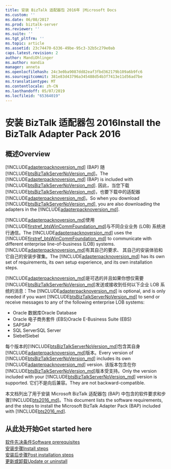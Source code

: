 ```yaml
---
title: 安装 BizTalk 适配器包 2016年 |Microsoft Docs
ms.custom: ''
ms.date: 06/08/2017
ms.prod: biztalk-server
ms.reviewer: ''
ms.suite: ''
ms.tgt_pltfrm: ''
ms.topic: article
ms.assetid: 23c74470-6336-49be-95c3-32b5c279e0ab
caps.latest.revision: 2
author: MandiOhlinger
ms.author: mandia
manager: anneta
ms.openlocfilehash: 24c3e0ba9087dd82eaf3fbd362179b109a6b9fc6
ms.sourcegitcommit: 381e83d43796a345488d54b3f7413e11d56ad7be
ms.translationtype: MT
ms.contentlocale: zh-CN
ms.lasthandoff: 05/07/2019
ms.locfileid: "65364019"
---
```

# <a name="install-the-biztalk-adapter-pack-2016"></a><span data-ttu-id="7d734-102">安装 BizTalk 适配器包 2016</span><span class="sxs-lookup"><span data-stu-id="7d734-102">Install the BizTalk Adapter Pack 2016</span></span>
## <a name="overview"></a><span data-ttu-id="7d734-103">概述</span><span class="sxs-lookup"><span data-stu-id="7d734-103">Overview</span></span>

<span data-ttu-id="7d734-104">[!INCLUDE[adapterpacknoversion_md](../includes/adapterpacknoversion-md.md)] (BAP) 随[!INCLUDE[btsBizTalkServerNoVersion_md](../includes/btsbiztalkservernoversion-md.md)]。</span><span class="sxs-lookup"><span data-stu-id="7d734-104">The [!INCLUDE[adapterpacknoversion_md](../includes/adapterpacknoversion-md.md)] (BAP) is included with [!INCLUDE[btsBizTalkServerNoVersion_md](../includes/btsbiztalkservernoversion-md.md)].</span></span> <span data-ttu-id="7d734-105">因此，当您下载[!INCLUDE[btsBizTalkServerNoVersion_md](../includes/btsbiztalkservernoversion-md.md)]，也要下载中的适配器[!INCLUDE[adapterpacknoversion_md](../includes/adapterpacknoversion-md.md)]。</span><span class="sxs-lookup"><span data-stu-id="7d734-105">So when you download [!INCLUDE[btsBizTalkServerNoVersion_md](../includes/btsbiztalkservernoversion-md.md)], you are also downloading the adapters in the [!INCLUDE[adapterpacknoversion_md](../includes/adapterpacknoversion-md.md)].</span></span> 

<span data-ttu-id="7d734-106">[!INCLUDE[adapterpacknoversion_md](../includes/adapterpacknoversion-md.md)]使用[!INCLUDE[firstref_btsWinCommFoundation_md](../includes/firstref-btswincommfoundation-md.md)]与不同企业业务 (LOB) 系统进行通信。</span><span class="sxs-lookup"><span data-stu-id="7d734-106">The [!INCLUDE[adapterpacknoversion_md](../includes/adapterpacknoversion-md.md)] uses the [!INCLUDE[firstref_btsWinCommFoundation_md](../includes/firstref-btswincommfoundation-md.md)] to communicate with different enterprise line-of-business (LOB) systems.</span></span> <span data-ttu-id="7d734-107">[!INCLUDE[adapterpacknoversion_md](../includes/adapterpacknoversion-md.md)]有其自己的要求、 其自己的安装体验和它自己的安装步骤集。</span><span class="sxs-lookup"><span data-stu-id="7d734-107">The [!INCLUDE[adapterpacknoversion_md](../includes/adapterpacknoversion-md.md)] has its own set of requirements, its own setup experience, and its own installation steps.</span></span> 

<span data-ttu-id="7d734-108">[!INCLUDE[adapterpacknoversion_md](../includes/adapterpacknoversion-md.md)]是可选的并且如果你想仅需要[!INCLUDE[btsBizTalkServerNoVersion_md](../includes/btsbiztalkservernoversion-md.md)]发送或接收到任何以下企业 LOB 系统的消息：</span><span class="sxs-lookup"><span data-stu-id="7d734-108">The [!INCLUDE[adapterpacknoversion_md](../includes/adapterpacknoversion-md.md)] is optional, and is only needed if you want [!INCLUDE[btsBizTalkServerNoVersion_md](../includes/btsbiztalkservernoversion-md.md)] to send or receive messages to any of the following enterprise LOB systems:</span></span> 

* <span data-ttu-id="7d734-109">Oracle 数据库</span><span class="sxs-lookup"><span data-stu-id="7d734-109">Oracle Database</span></span>
* <span data-ttu-id="7d734-110">Oracle 电子商务套件 (EBS)</span><span class="sxs-lookup"><span data-stu-id="7d734-110">Oracle E-Business Suite (EBS)</span></span>
* <span data-ttu-id="7d734-111">SAP</span><span class="sxs-lookup"><span data-stu-id="7d734-111">SAP</span></span>
* <span data-ttu-id="7d734-112">SQL Server</span><span class="sxs-lookup"><span data-stu-id="7d734-112">SQL Server</span></span>
* <span data-ttu-id="7d734-113">Siebel</span><span class="sxs-lookup"><span data-stu-id="7d734-113">Siebel</span></span>

<span data-ttu-id="7d734-114">每个版本的[!INCLUDE[btsBizTalkServerNoVersion_md](../includes/btsbiztalkservernoversion-md.md)]包含其自身[!INCLUDE[adapterpacknoversion_md](../includes/adapterpacknoversion-md.md)]版本。</span><span class="sxs-lookup"><span data-stu-id="7d734-114">Every version of [!INCLUDE[btsBizTalkServerNoVersion_md](../includes/btsbiztalkservernoversion-md.md)] includes its own [!INCLUDE[adapterpacknoversion_md](../includes/adapterpacknoversion-md.md)] version.</span></span> <span data-ttu-id="7d734-115">该版本包含在你[!INCLUDE[btsBizTalkServerNoVersion_md](../includes/btsbiztalkservernoversion-md.md)]版本受支持。</span><span class="sxs-lookup"><span data-stu-id="7d734-115">Only the version included with your [!INCLUDE[btsBizTalkServerNoVersion_md](../includes/btsbiztalkservernoversion-md.md)] version is supported.</span></span> <span data-ttu-id="7d734-116">它们不是向后兼容。</span><span class="sxs-lookup"><span data-stu-id="7d734-116">They are not backward-compatible.</span></span>

<span data-ttu-id="7d734-117">本文档列出了用于安装 Microsoft BizTalk 适配器包 (BAP) 中包含的软件要求和步骤[!INCLUDE[bts2016_md](../includes/bts2016-md.md)]。</span><span class="sxs-lookup"><span data-stu-id="7d734-117">This document lists the software requirements, and the steps to install the Microsoft BizTalk Adapter Pack (BAP) included with [!INCLUDE[bts2016_md](../includes/bts2016-md.md)].</span></span> 

## <a name="get-started-here"></a><span data-ttu-id="7d734-118">从此处开始</span><span class="sxs-lookup"><span data-stu-id="7d734-118">Get started here</span></span>
[<span data-ttu-id="7d734-119">软件先决条件</span><span class="sxs-lookup"><span data-stu-id="7d734-119">Software prerequisites</span></span>](../adapters-and-accelerators/software-prerequisites-for-biztalk-adapter-pack-2016.md)  
[<span data-ttu-id="7d734-120">安装步骤</span><span class="sxs-lookup"><span data-stu-id="7d734-120">Install steps</span></span>](../adapters-and-accelerators/installing-the-biztalk-adapter-pack-2016.md)  
[<span data-ttu-id="7d734-121">安装后步骤</span><span class="sxs-lookup"><span data-stu-id="7d734-121">Post installation steps</span></span>](../adapters-and-accelerators/post-installation-steps-for-biztalk-adapter-pack-2016.md)  
[<span data-ttu-id="7d734-122">更新或卸载</span><span class="sxs-lookup"><span data-stu-id="7d734-122">Update or uninstall</span></span>](../adapters-and-accelerators/update-or-uninstall-the-biztalk-adapter-pack-2016.md)